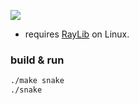 <img src="/home/vic/Desktop/snake/screen.png"></img>
- requires <a href="https://github.com/raysan5/raylib">RayLib</a> on Linux.
### build & run
```bash
./make snake
./snake
```